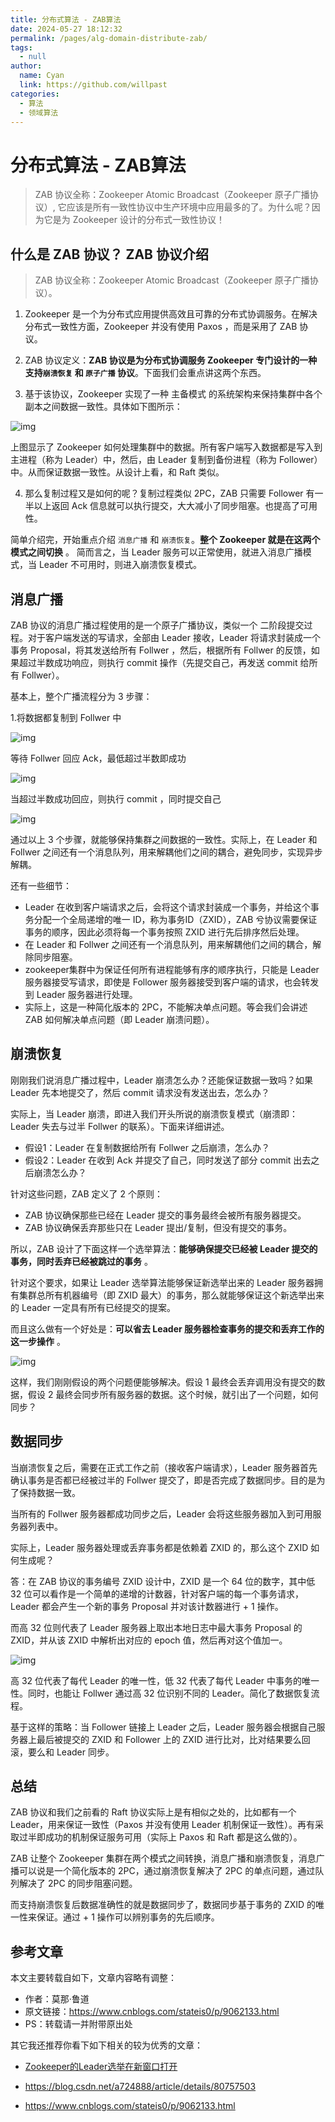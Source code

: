```yaml
---
title: 分布式算法 - ZAB算法
date: 2024-05-27 18:12:32
permalink: /pages/alg-domain-distribute-zab/
tags: 
  - null
author: 
  name: Cyan
  link: https://github.com/willpast
categories: 
  - 算法
  - 领域算法
---
```

# 分布式算法 - ZAB算法

> ZAB 协议全称：Zookeeper Atomic Broadcast（Zookeeper 原子广播协议）,
> 它应该是所有一致性协议中生产环境中应用最多的了。为什么呢？因为它是为 Zookeeper 设计的分布式一致性协议！

 

## 什么是 ZAB 协议？ ZAB 协议介绍

> ZAB 协议全称：Zookeeper Atomic Broadcast（Zookeeper 原子广播协议）。

  1. Zookeeper 是一个为分布式应用提供高效且可靠的分布式协调服务。在解决分布式一致性方面，Zookeeper 并没有使用 Paxos ，而是采用了 ZAB 协议。

  2. ZAB 协议定义：**ZAB 协议是为分布式协调服务 Zookeeper 专门设计的一种支持`崩溃恢复` 和 `原子广播` 协议**。下面我们会重点讲这两个东西。

  3. 基于该协议，Zookeeper 实现了一种 主备模式 的系统架构来保持集群中各个副本之间数据一致性。具体如下图所示：

![img](https://cdn.jsdelivr.net/gh/willpast/image/blog/ka_java/alg-zab-1.png)

上图显示了 Zookeeper 如何处理集群中的数据。所有客户端写入数据都是写入到 主进程（称为 Leader）中，然后，由 Leader
复制到备份进程（称为 Follower）中。从而保证数据一致性。从设计上看，和 Raft 类似。

  4. 那么复制过程又是如何的呢？复制过程类似 2PC，ZAB 只需要 Follower 有一半以上返回 Ack 信息就可以执行提交，大大减小了同步阻塞。也提高了可用性。

简单介绍完，开始重点介绍 `消息广播` 和 `崩溃恢复`。**整个 Zookeeper 就是在这两个模式之间切换** 。 简而言之，当 Leader
服务可以正常使用，就进入消息广播模式，当 Leader 不可用时，则进入崩溃恢复模式。

## 消息广播

ZAB 协议的消息广播过程使用的是一个原子广播协议，类似一个 二阶段提交过程。对于客户端发送的写请求，全部由 Leader 接收，Leader
将请求封装成一个事务 Proposal，将其发送给所有 Follwer ，然后，根据所有 Follwer 的反馈，如果超过半数成功响应，则执行 commit
操作（先提交自己，再发送 commit 给所有 Follwer）。

基本上，整个广播流程分为 3 步骤：

1.将数据都复制到 Follwer 中

![img](https://cdn.jsdelivr.net/gh/willpast/image/blog/ka_java/alg-zab-2.png)

等待 Follwer 回应 Ack，最低超过半数即成功

![img](https://cdn.jsdelivr.net/gh/willpast/image/blog/ka_java/alg-zab-3.png)

当超过半数成功回应，则执行 commit ，同时提交自己

![img](https://cdn.jsdelivr.net/gh/willpast/image/blog/ka_java/alg-zab-4.png)

通过以上 3 个步骤，就能够保持集群之间数据的一致性。实际上，在 Leader 和 Follwer
之间还有一个消息队列，用来解耦他们之间的耦合，避免同步，实现异步解耦。

还有一些细节：

  * Leader 在收到客户端请求之后，会将这个请求封装成一个事务，并给这个事务分配一个全局递增的唯一 ID，称为事务ID（ZXID），ZAB 兮协议需要保证事务的顺序，因此必须将每一个事务按照 ZXID 进行先后排序然后处理。
  * 在 Leader 和 Follwer 之间还有一个消息队列，用来解耦他们之间的耦合，解除同步阻塞。
  * zookeeper集群中为保证任何所有进程能够有序的顺序执行，只能是 Leader 服务器接受写请求，即使是 Follower 服务器接受到客户端的请求，也会转发到 Leader 服务器进行处理。
  * 实际上，这是一种简化版本的 2PC，不能解决单点问题。等会我们会讲述 ZAB 如何解决单点问题（即 Leader 崩溃问题）。

## 崩溃恢复

刚刚我们说消息广播过程中，Leader 崩溃怎么办？还能保证数据一致吗？如果 Leader 先本地提交了，然后 commit 请求没有发送出去，怎么办？

实际上，当 Leader 崩溃，即进入我们开头所说的崩溃恢复模式（崩溃即：Leader 失去与过半 Follwer 的联系）。下面来详细讲述。

  * 假设1：Leader 在复制数据给所有 Follwer 之后崩溃，怎么办？
  * 假设2：Leader 在收到 Ack 并提交了自己，同时发送了部分 commit 出去之后崩溃怎么办？

针对这些问题，ZAB 定义了 2 个原则：

  * ZAB 协议确保那些已经在 Leader 提交的事务最终会被所有服务器提交。
  * ZAB 协议确保丢弃那些只在 Leader 提出/复制，但没有提交的事务。

所以，ZAB 设计了下面这样一个选举算法：**能够确保提交已经被 Leader 提交的事务，同时丢弃已经被跳过的事务** 。

针对这个要求，如果让 Leader 选举算法能够保证新选举出来的 Leader 服务器拥有集群总所有机器编号（即 ZXID
最大）的事务，那么就能够保证这个新选举出来的 Leader 一定具有所有已经提交的提案。

而且这么做有一个好处是：**可以省去 Leader 服务器检查事务的提交和丢弃工作的这一步操作** 。

![img](https://cdn.jsdelivr.net/gh/willpast/image/blog/ka_java/alg-zab-5.png)

这样，我们刚刚假设的两个问题便能够解决。假设 1 最终会丢弃调用没有提交的数据，假设 2 最终会同步所有服务器的数据。这个时候，就引出了一个问题，如何同步？

## 数据同步

当崩溃恢复之后，需要在正式工作之前（接收客户端请求），Leader 服务器首先确认事务是否都已经被过半的 Follwer
提交了，即是否完成了数据同步。目的是为了保持数据一致。

当所有的 Follwer 服务器都成功同步之后，Leader 会将这些服务器加入到可用服务器列表中。

实际上，Leader 服务器处理或丢弃事务都是依赖着 ZXID 的，那么这个 ZXID 如何生成呢？

答：在 ZAB 协议的事务编号 ZXID 设计中，ZXID 是一个 64 位的数字，其中低 32
位可以看作是一个简单的递增的计数器，针对客户端的每一个事务请求，Leader 都会产生一个新的事务 Proposal 并对该计数器进行 + 1 操作。

而高 32 位则代表了 Leader 服务器上取出本地日志中最大事务 Proposal 的 ZXID，并从该 ZXID 中解析出对应的 epoch
值，然后再对这个值加一。

![img](https://cdn.jsdelivr.net/gh/willpast/image/blog/ka_java/alg-zab-6.png)

高 32 位代表了每代 Leader 的唯一性，低 32 代表了每代 Leader 中事务的唯一性。同时，也能让 Follwer 通过高 32 位识别不同的
Leader。简化了数据恢复流程。

基于这样的策略：当 Follower 链接上 Leader 之后，Leader 服务器会根据自己服务器上最后被提交的 ZXID 和 Follower 上的
ZXID 进行比对，比对结果要么回滚，要么和 Leader 同步。

## 总结

ZAB 协议和我们之前看的 Raft 协议实际上是有相似之处的，比如都有一个 Leader，用来保证一致性（Paxos 并没有使用 Leader
机制保证一致性）。再有采取过半即成功的机制保证服务可用（实际上 Paxos 和 Raft 都是这么做的）。

ZAB 让整个 Zookeeper 集群在两个模式之间转换，消息广播和崩溃恢复，消息广播可以说是一个简化版本的 2PC，通过崩溃恢复解决了 2PC
的单点问题，通过队列解决了 2PC 的同步阻塞问题。

而支持崩溃恢复后数据准确性的就是数据同步了，数据同步基于事务的 ZXID 的唯一性来保证。通过 + 1 操作可以辨别事务的先后顺序。

## 参考文章

本文主要转载自如下，文章内容略有调整：

  * 作者：莫那·鲁道
  * 原文链接：https://www.cnblogs.com/stateis0/p/9062133.html
  * PS：转载请一并附带原出处

其它我还推荐你看下如下相关的较为优秀的文章：

  * [Zookeeper的Leader选举在新窗口打开](https://www.cnblogs.com/leesf456/p/6107600.html)

  * https://blog.csdn.net/a724888/article/details/80757503

  * https://www.cnblogs.com/stateis0/p/9062133.html

 
